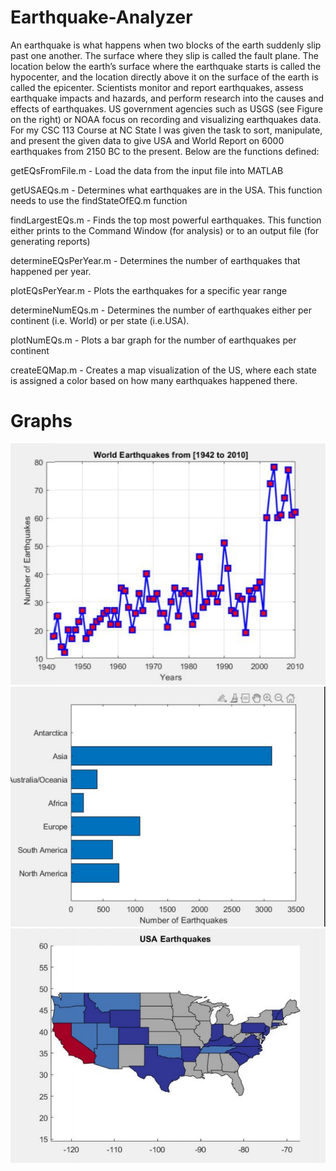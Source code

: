 # Earthquake-Analyzer



An earthquake is what happens when two blocks of the earth suddenly slip past one another. The surface where they slip is called the fault plane. The location below the earth’s surface where the earthquake starts is called the hypocenter, and the location directly above it on the surface of the earth is called the epicenter. Scientists monitor and report earthquakes, assess earthquake impacts and hazards, and perform research into the causes and effects of earthquakes. US government agencies such as USGS (see Figure on
the right) or NOAA focus on recording and visualizing earthquakes data. For my CSC 113 Course at NC State I was given the task to sort, manipulate, and present the given data to give USA and World Report on 6000 earthquakes from 2150 BC to the present. Below are the functions defined:




getEQsFromFile.m - Load the data from the input file into MATLAB

getUSAEQs.m  - Determines what earthquakes are in the USA. This function needs to use the findStateOfEQ.m function

findLargestEQs.m -  Finds the top most powerful earthquakes. This function either prints to the Command Window (for analysis) or to an output file (for generating reports)

determineEQsPerYear.m - Determines the number of earthquakes that happened per year.

plotEQsPerYear.m - Plots the earthquakes for a specific year range

determineNumEQs.m - Determines the number of earthquakes either per continent (i.e. World) or per state (i.e.USA). 

plotNumEQs.m - Plots a bar graph for the number of earthquakes per continent

createEQMap.m - Creates a map visualization of the US, where each state is assigned a color based on how many earthquakes happened there.

# Graphs 


![Graph1](https://github.com/Nico-Jimene/Earthquake-Analyzer/blob/main/Graph1.PNG)
![Graph2](https://github.com/Nico-Jimene/Earthquake-Analyzer/blob/main/Graph2.PNG)
![Graph3](https://github.com/Nico-Jimene/Earthquake-Analyzer/blob/main/Photo1.PNG)
